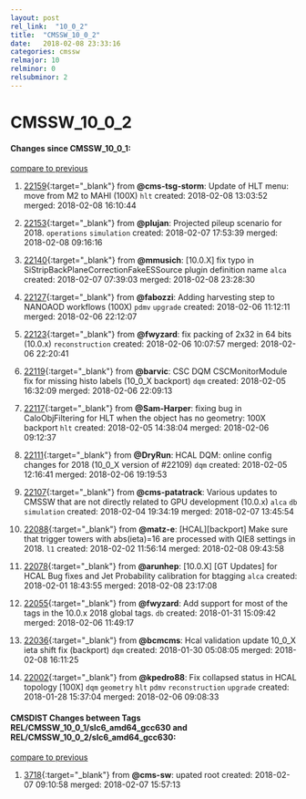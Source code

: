 ```yaml
---
layout: post
rel_link:  "10_0_2"
title:  "CMSSW_10_0_2"
date:   2018-02-08 23:33:16
categories: cmssw
relmajor: 10
relminor: 0
relsubminor: 2
---
```


# CMSSW_10_0_2
#### Changes since CMSSW_10_0_1:
[compare to previous](https://github.com/cms-sw/cmssw/compare/CMSSW_10_0_1...CMSSW_10_0_2)



1. [22159](http://github.com/cms-sw/cmssw/pull/22159){:target="_blank"}  from **@cms-tsg-storm**: Update of HLT menu: move from M2 to MAHI (100X) `hlt`  created: 2018-02-08 13:03:52 merged: 2018-02-08 16:10:44



2. [22153](http://github.com/cms-sw/cmssw/pull/22153){:target="_blank"}  from **@plujan**: Projected pileup scenario for 2018. `operations`  `simulation`  created: 2018-02-07 17:53:39 merged: 2018-02-08 09:16:16



3. [22140](http://github.com/cms-sw/cmssw/pull/22140){:target="_blank"}  from **@mmusich**: [10.0.X] fix typo in SiStripBackPlaneCorrectionFakeESSource plugin definition name `alca`  created: 2018-02-07 07:39:03 merged: 2018-02-08 23:28:30



4. [22127](http://github.com/cms-sw/cmssw/pull/22127){:target="_blank"}  from **@fabozzi**: Adding harvesting step to NANOAOD workflows (100X) `pdmv`  `upgrade`  created: 2018-02-06 11:12:11 merged: 2018-02-06 22:12:07



5. [22123](http://github.com/cms-sw/cmssw/pull/22123){:target="_blank"}  from **@fwyzard**: fix packing of 2x32 in 64 bits (10.0.x) `reconstruction`  created: 2018-02-06 10:07:57 merged: 2018-02-06 22:20:41



6. [22119](http://github.com/cms-sw/cmssw/pull/22119){:target="_blank"}  from **@barvic**: CSC DQM CSCMonitorModule fix for missing histo labels (10_0_X backport) `dqm`  created: 2018-02-05 16:32:09 merged: 2018-02-06 22:09:13



7. [22117](http://github.com/cms-sw/cmssw/pull/22117){:target="_blank"}  from **@Sam-Harper**: fixing bug in CaloObjFiltering for HLT when the object has no geometry: 100X backport `hlt`  created: 2018-02-05 14:38:04 merged: 2018-02-06 09:12:37



8. [22111](http://github.com/cms-sw/cmssw/pull/22111){:target="_blank"}  from **@DryRun**: HCAL DQM: online config changes for 2018 (10_0_X version of #22109) `dqm`  created: 2018-02-05 12:16:41 merged: 2018-02-06 19:19:53



9. [22107](http://github.com/cms-sw/cmssw/pull/22107){:target="_blank"}  from **@cms-patatrack**: Various updates to CMSSW that are not directly related to GPU development (10.0.x) `alca`  `db`  `simulation`  created: 2018-02-04 19:34:19 merged: 2018-02-07 13:45:54



10. [22088](http://github.com/cms-sw/cmssw/pull/22088){:target="_blank"}  from **@matz-e**: [HCAL][backport] Make sure that trigger towers with abs(ieta)=16 are processed with QIE8 settings in 2018. `l1`  created: 2018-02-02 11:56:14 merged: 2018-02-08 09:43:58



11. [22078](http://github.com/cms-sw/cmssw/pull/22078){:target="_blank"}  from **@arunhep**: [10.0.X] [GT Updates] for HCAL Bug fixes and Jet Probability calibration for btagging `alca`  created: 2018-02-01 18:43:55 merged: 2018-02-08 23:17:08



12. [22055](http://github.com/cms-sw/cmssw/pull/22055){:target="_blank"}  from **@fwyzard**: Add support for most of the tags in the 10.0.x 2018 global tags. `db`  created: 2018-01-31 15:09:42 merged: 2018-02-06 11:49:17



13. [22036](http://github.com/cms-sw/cmssw/pull/22036){:target="_blank"}  from **@bcmcms**: Hcal validation update 10_0_X ieta shift fix (backport) `dqm`  created: 2018-01-30 05:08:05 merged: 2018-02-08 16:11:25



14. [22002](http://github.com/cms-sw/cmssw/pull/22002){:target="_blank"}  from **@kpedro88**: Fix collapsed status in HCAL topology [100X] `dqm`  `geometry`  `hlt`  `pdmv`  `reconstruction`  `upgrade`  created: 2018-01-28 15:37:04 merged: 2018-02-06 09:08:33



#### CMSDIST Changes between Tags REL/CMSSW_10_0_1/slc6_amd64_gcc630 and REL/CMSSW_10_0_2/slc6_amd64_gcc630:
[compare to previous](https://github.com/cms-sw/cmsdist/compare/REL/CMSSW_10_0_1/slc6_amd64_gcc630...REL/CMSSW_10_0_2/slc6_amd64_gcc630)



1. [3718](http://github.com/cms-sw/cmsdist/pull/3718){:target="_blank"}  from **@cms-sw**: upated root created: 2018-02-07 09:10:58 merged: 2018-02-07 15:57:13
